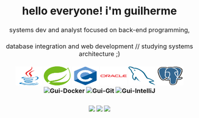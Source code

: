   <div align="center" style="display: inline_block"><br>
  <h1>hello everyone! i'm guilherme</h1>
  <h3 style="font-weight: normal">systems dev and analyst focused on back-end programming,<h3>
  <h3 style="font-weight: normal">database integration and web development // studying systems architecture ;)<h3>
  <img align="justify" alt="Gui-Java" height="50" width="70" src="https://raw.githubusercontent.com/devicons/devicon/master/icons/java/java-original.svg">
  <img align="justify" alt="Gui-Spring" height="50" width="70" src="https://raw.githubusercontent.com/devicons/devicon/1119b9f84c0290e0f0b38982099a2bd027a48bf1/icons/spring/spring-original.svg">
  <img align="justify" alt="Gui-C" height="50" width="70" src="https://raw.githubusercontent.com/devicons/devicon/1119b9f84c0290e0f0b38982099a2bd027a48bf1/icons/c/c-original.svg">
  <img align="justify" alt="Gui-Oracle" height="50" width="70" src="https://raw.githubusercontent.com/devicons/devicon/1119b9f84c0290e0f0b38982099a2bd027a48bf1/icons/oracle/oracle-original.svg">
  <img align="justify" alt="Gui-Mysql" height="50" width="70" src="https://raw.githubusercontent.com/devicons/devicon/6910f0503efdd315c8f9b858234310c06e04d9c0/icons/mysql/mysql-original.svg">
  <img align="justify" alt="Gui-Postgresql" height="50" width="70" src="https://raw.githubusercontent.com/devicons/devicon/6910f0503efdd315c8f9b858234310c06e04d9c0/icons/postgresql/postgresql-original.svg">
  <br>
  <img align="justify" alt="Gui-Docker" height="50" width="70" src="https://cdn.jsdelivr.net/gh/devicons/devicon/icons/docker/docker-original.svg">
  <img align="justify" alt="Gui-Git" height="50" width="70" src="https://cdn.jsdelivr.net/gh/devicons/devicon/icons/git/git-original.svg">
  <img align="justify" alt="Gui-IntelliJ" height="50" width="70" src="https://cdn.jsdelivr.net/gh/devicons/devicon/icons/intellij/intellij-original.svg">
</div>
  
  ##
 
<div align="center"> 
  <a href="https://www.instagram.com/guilhermesier_/" target="_blank"><img src="https://img.shields.io/badge/-Instagram-%23E4405F?style=for-the-badge&logo=instagram&logoColor=white" target="_blank"></a>
  <a href = "mailto:contato.guilhermereislima@gmail.com"><img src="https://img.shields.io/badge/-Gmail-%23333?style=for-the-badge&logo=gmail&logoColor=white" target="_blank"></a>
  <a href="https://www.linkedin.com/in/guilherme-reis-lima/" target="_blank"><img src="https://img.shields.io/badge/-LinkedIn-%230077B5?style=for-the-badge&logo=linkedin&logoColor=white" target="_blank"></a> 
  
</div>
